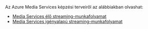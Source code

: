 Az Azure Media Services képzési terveiről az alábbiakban olvashat:

* [Media Services élő streaming-munkafolyamat](https://azure.microsoft.com/documentation/learning-paths/media-services-streaming-live/)
* [Media Services igényalapú streaming-munkafolyamat](https://azure.microsoft.com/documentation/learning-paths/media-services-streaming-on-demand/)
